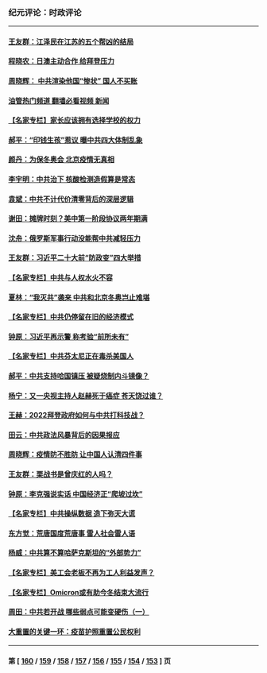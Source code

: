 ### 纪元评论：时政评论
---
#### [王友群：江泽民在江苏的五个帮凶的结局](../../pages/nsc1025/n13503194.md?01150330) 
#### [程晓农：日澳主动合作 给拜登压力](../../pages/nsc1025/n13503861.md?01150330) 
#### [周晓辉： 中共渲染他国“惨状” 国人不买账](../../pages/nsc1025/n13502928.md?01150330) 
#### [油管热门频道 翻墙必看视频 新闻](ok?01150330)
#### [【名家专栏】家长应该拥有选择学校的权力](../../pages/nsc1025/n13502331.md?01150330) 
#### [郝平：“印钱生孩”惹议 曝中共四大体制乱象](../../pages/nsc1025/n13503066.md?01150330) 
#### [颜丹：为保冬奥会 北京疫情无真相](../../pages/nsc1025/n13502850.md?01150330) 
#### [李宇明：中共治下 核酸检测造假算是常态](../../pages/nsc1025/n13502718.md?01150330) 
#### [袁斌：中共不计代价清零背后的深层逻辑](../../pages/nsc1025/n13501619.md?01150330) 
#### [谢田：摊牌时刻？美中第一阶段协议两年期满](../../pages/nsc1025/n13501263.md?01150330) 
#### [沈舟：俄罗斯军事行动没能帮中共减轻压力](../../pages/nsc1025/n13500551.md?01150330) 
#### [王友群：习近平二十大前“防政变”四大举措](../../pages/nsc1025/n13500588.md?01150330) 
#### [【名家专栏】中共与人权水火不容](../../pages/nsc1025/n13500019.md?01150330) 
#### [夏林：“我灭共”袭来 中共和北京冬奥岂止难堪](../../pages/nsc1025/n13500485.md?01150330) 
#### [【名家专栏】中共仍停留在旧的经济模式](../../pages/nsc1025/n13499996.md?01150330) 
#### [钟原：习近平再示警 称考验“前所未有”](../../pages/nsc1025/n13498393.md?01150330) 
#### [【名家专栏】中共芬太尼正在毒杀美国人](../../pages/nsc1025/n13497438.md?01150330) 
#### [郝平：中共支持哈国镇压 被疑烧制内斗镜像？](../../pages/nsc1025/n13497952.md?01150330) 
#### [杨宁：又一央视主持人赵赫死于癌症 苍天饶过谁？](../../pages/nsc1025/n13497655.md?01150330) 
#### [王赫：2022拜登政府如何与中共打科技战？](../../pages/nsc1025/n13496893.md?01150330) 
#### [田云：中共政法风暴背后的因果报应](../../pages/nsc1025/n13496264.md?01150330) 
#### [周晓辉：疫情防不胜防  让中国人认清四件事](../../pages/nsc1025/n13495551.md?01150330) 
#### [王友群：栗战书是曾庆红的人吗？](../../pages/nsc1025/n13495738.md?01150330) 
#### [钟原：李克强说实话 中国经济正“爬坡过坎”](../../pages/nsc1025/n13495582.md?01150330) 
#### [【名家专栏】中共操纵数据 造下弥天大谎](../../pages/nsc1025/n13495097.md?01150330) 
#### [东方觉：荒唐国度荒唐事 雷人社会雷人语](../../pages/nsc1025/n13494708.md?01150330) 
#### [杨威：中共算不算哈萨克斯坦的“外部势力”](../../pages/nsc1025/n13494163.md?01150330) 
#### [【名家专栏】美工会老板不再为工人利益发声？](../../pages/nsc1025/n13492676.md?01150330) 
#### [【名家专栏】Omicron或有助今冬结束大流行](../../pages/nsc1025/n13491194.md?01150330) 
#### [周田：中共若开战 哪些弱点可能变硬伤（一）](../../pages/nsc1025/n13491030.md?01150330) 
#### [大重置的关键一环：疫苗护照重置公民权利](../../pages/nsc1025/n13490962.md?01150330) 

---
#### 第 [ [160](./160.md?01150330) / [159](./159.md?01150330) / [158](./158.md?01150330) / [157](./157.md?01150330) / [156](./156.md?01150330) / [155](./155.md?01150330) / [154](./154.md?01150330) / [153](./153.md?01150330) ] 页
